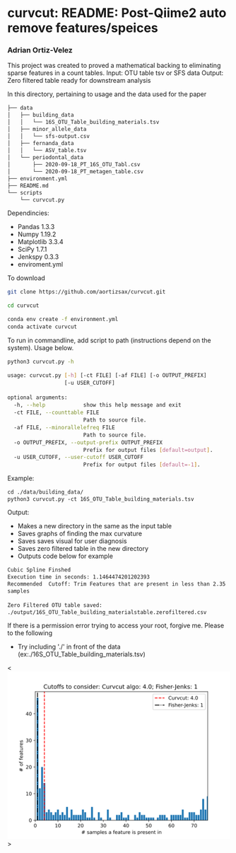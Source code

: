 # curvcut: README: Post-Qiime2 auto remove features/speices
### Adrian Ortiz-Velez


This project was created to proved a mathematical backing to eliminating sparse features in a count tables. 
Input: OTU table tsv or SFS data
Output: Zero filtered table ready for downstream analysis

In this directory, pertaining to usage and the data used for the paper
```
├── data
│   ├── building_data
│   │   └── 16S_OTU_Table_building_materials.tsv
│   ├── minor_allele_data
│   │   └── sfs-output.csv
│   ├── fernanda_data
│   │   └── ASV_table.tsv
│   └── periodontal_data
│       ├── 2020-09-18_PT_16S_OTU_Tabl.csv
│       └── 2020-09-18_PT_metagen_table.csv
├── environment.yml
├── README.md
└── scripts
    └── curvcut.py

```

Dependincies:
 * Pandas 1.3.3
 * Numpy 1.19.2
 * Matplotlib 3.3.4
 * SciPy 1.7.1
 * Jenkspy 0.3.3
 * enviroment.yml

To download 

```bash
git clone https://github.com/aortizsax/curvcut.git
```

```bash
cd curvcut
```

```bash
conda env create -f environment.yml
conda activate curvcut
```

To run in commandline, add script to path (instructions depend on the system). Usage below.

```bash
python3 curvcut.py -h
```

```bash
usage: curvcut.py [-h] [-ct FILE] [-af FILE] [-o OUTPUT_PREFIX]
                  [-u USER_CUTOFF]

optional arguments:
  -h, --help            show this help message and exit
  -ct FILE, --counttable FILE
                        Path to source file.
  -af FILE, --minorallelefreq FILE
                        Path to source file.
  -o OUTPUT_PREFIX, --output-prefix OUTPUT_PREFIX
                        Prefix for output files [default=output].
  -u USER_CUTOFF, --user-cutoff USER_CUTOFF
                        Prefix for output files [default=-1].

```

Example:

	cd ./data/building_data/
	python3 curvcut.py -ct 16S_OTU_Table_building_materials.tsv
	
Output:
* Makes a new directory in the same as the input table
* Saves graphs of finding the max curvature
* Saves saves visual for user diagnosis
* Saves zero filtered table in the new directory
* Outputs code below for example
```
Cubic Spline Finshed
Execution time in seconds: 1.1464474201202393
Recommended  Cutoff: Trim Features that are present in less than 2.35 samples

Zero Filtered OTU table saved: ./output/16S_OTU_Table_building_materialstable.zerofiltered.csv
```
If there is a permission error trying to access your root, forgive me. Please to the following
* Try including './' in front of the data (ex:./16S_OTU_Table_building_materials.tsv) 

<![plot](./scripts/output/2020-09-18_PT_16S_OTU_Tablprocessingcutofffinal.svg)>


